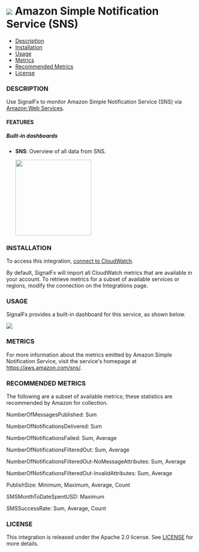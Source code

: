 # ![](./img/integration_awssns.png) Amazon Simple Notification Service (SNS)

- [Description](#description)
- [Installation](#installation)
- [Usage](#usage)
- [Metrics](#metrics)
- [Recommended Metrics](#recommended-metrics)
- [License](#license)

### DESCRIPTION

Use SignalFx to monitor Amazon Simple Notification Service (SNS) via [Amazon Web Services](https://github.com/signalfx/integrations/tree/master/aws)[](sfx_link:aws).

#### FEATURES

##### Built-in dashboards

- **SNS**: Overview of all data from SNS.

  [<img src='./img/dashboard_sns.png' width=200px>](./img/dashboard_sns.png)

### INSTALLATION

To access this integration, [connect to CloudWatch](https://github.com/signalfx/integrations/tree/master/aws)[](sfx_link:aws). 

By default, SignalFx will import all CloudWatch metrics that are available in your account. To retrieve metrics for a subset of available services or regions, modify the connection on the Integrations page.

### USAGE

SignalFx provides a built-in dashboard for this service, as shown below.

![](./img/dashboard_sns.png)

### METRICS

For more information about the metrics emitted by Amazon Simple Notification Service, visit the service's homepage at <a target="_blank" href="https://aws.amazon.com/sns/">https://aws.amazon.com/sns/</a>.

### RECOMMENDED METRICS 

The following are a subset of available metrics; these statistics are recommended by Amazon for collection.

NumberOfMessagesPublished: Sum

NumberOfNotificationsDelivered: Sum

NumberOfNotificationsFailed: Sum, Average

NumberOfNotificationsFilteredOut: Sum, Average

NumberOfNotificationsFilteredOut-NoMessageAttributes: Sum, Average

NumberOfNotificationsFilteredOut-InvalidAttributes: Sum, Average

PublishSize: Minimum, Maximum, Average, Count

SMSMonthToDateSpentUSD: Maximum

SMSSuccessRate: Sum, Average, Count


### LICENSE

This integration is released under the Apache 2.0 license. See [LICENSE](./LICENSE) for more details.
